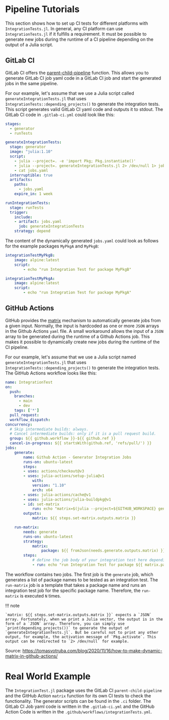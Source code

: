 # Pipeline Tutorials

This section shows how to set up CI tests for different platforms with `IntegrationTests.jl`. In general, any CI platform can use `IntegrationTests.jl` if it fulfills a requirement. It must be possible to generate new jobs during the runtime of a CI pipeline depending on the output of a Julia script.

## GitLab CI

GitLab CI offers the [parent-child-pipeline](https://docs.gitlab.com/ee/ci/pipelines/downstream_pipelines.html#parent-child-pipelines) function. This allows you to generate GitLab CI job yaml code in a GitLab CI job and start the generated jobs in the same pipeline.


For our example, let's assume that we use a Julia script called `generateIntegrationTests.jl` that uses `IntegrationTests::depending_projects()` to generate the integration tests. This script generates valid GitLab CI yaml code and outputs it to stdout. The GitLab CI code in `.gitlab-ci.yml` could look like this:

```yaml
stages:
  - generator
  - runTests

generateIntegrationTests:
  stage: generator
  image: "julia:1.10"
  script:
    - julia --project=. -e 'import Pkg; Pkg.instantiate()'
    - julia --project=. generateIntegrationTests.jl 2> /dev/null 1> jobs.yaml
    - cat jobs.yaml
  interruptible: true
  artifacts:
    paths:
      - jobs.yaml
    expire_in: 1 week

runIntegrationTests:
  stage: runTests
  trigger:
    include: 
    - artifact: jobs.yaml
      job: generateIntegrationTests
    strategy: depend
```

The content of the dynamically generated `jobs.yaml` could look as follows for the example packages `MyPkgA` and `MyPkgB`:

```yaml
integrationTestMyPkgB:
    image: alpine:latest
    script:
        - echo "run Integration Test for package MyPkgB"

integrationTestMyPkgA:
    image: alpine:latest
    script:
        - echo "run Integration Test for package MyPkgA"

```

## GitHub Actions

GitHub provides the [matrix](https://docs.github.com/en/actions/using-jobs/using-a-matrix-for-your-jobs) mechanism to automatically generate jobs from a given input. Normally, the input is hardcoded as one or more `JSON` arrays in the Github Actions `yaml` file. A small workaround allows the input of a `JSON` array to be generated during the runtime of a Github Actions job. This makes it possible to dynamically create new jobs during the runtime of the CI pipeline.

For our example, let's assume that we use a Julia script named `generateIntegrationTests.jl` that uses `IntegrationTests::depending_projects()` to generate the integration tests. The GitHub Actions workflow looks like this:

```yaml
name: IntegrationTest
on:
  push:
    branches:
      - main
      - dev
    tags: ['*']
  pull_request:
  workflow_dispatch:
concurrency:
  # Skip intermediate builds: always.
  # Cancel intermediate builds: only if it is a pull request build.
  group: ${{ github.workflow }}-${{ github.ref }}
  cancel-in-progress: ${{ startsWith(github.ref, 'refs/pull/') }}
jobs:
    generate:
        name: Github Action - Generator Integration Jobs
        runs-on: ubuntu-latest
        steps:
        - uses: actions/checkout@v3
        - uses: julia-actions/setup-julia@v1
            with:
            version: "1.10"
            arch: x64
        - uses: julia-actions/cache@v1
        - uses: julia-actions/julia-buildpkg@v1
        - id: set-matrix
            run: echo "matrix=$(julia --project=${GITHUB_WORKSPACE} generateIntegrationTests.jl 2> /dev/null)" >> $GITHUB_OUTPUT
        outputs:
            matrix: ${{ steps.set-matrix.outputs.matrix }}

    run-matrix:
        needs: generate
        runs-on: ubuntu-latest
        strategy:
            matrix:
                package: ${{ fromJson(needs.generate.outputs.matrix) }}
        steps:
            # define the job body of your integration test here depending on the `matrix.package` parameter
            - run: echo "run Integration Test for package ${{ matrix.package }}"
```

The workflow contains two jobs. The first job is the `generate` job, which generates a list of package names to be tested as an integration test. The `run-matrix` job is a template that takes a package name and runs an integration test job for the specific package name. Therefore, the `run-matrix` is executed `N` times.

!!! note

    `matrix: ${{ steps.set-matrix.outputs.matrix }}` expects a `JSON` array. Fortunately, when we print a Julia vector, the output is in the form of a `JSON` array. Therefore, you can simply use `print(depending_projects())` to generate the output of `generateIntegrationTests.jl`. But be careful not to print any other output, for example, the activation message of `Pkg.activate`. This output can be redirected to `2> /dev/null` for example.

Source: https://tomasvotruba.com/blog/2020/11/16/how-to-make-dynamic-matrix-in-github-actions/

# Real World Example

The `IntegrationTest.jl` package uses the GitLab CI `parent-child-pipeline` and the GitHub Action `matrix` function for its own CI tests to check the functionality. The generator scripts can be found in the `.ci` folder. The GitLab CI Job yaml code is written in the `.gitlab-ci.yml` and the GitHub Action Code is written in the `.github/workflows/integrationTests.yml`.
